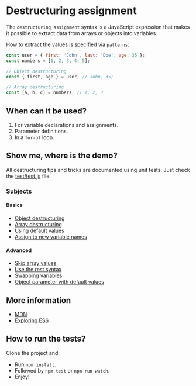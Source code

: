 # Destructuring assignment

The `destructuring assignment` syntax is a JavaScript expression that makes it possible to extract data from arrays or objects into variables.

How to extract the values is specified via `patterns`:

```javascript
const user = { first: 'John', last: 'Doe', age: 35 };
const numbers = [1, 2, 3, 4, 5];

// Object destructuring
const { first, age } = user; // John, 35;

// Array destructuring
const [a, b, c] = numbers; // 1, 2, 3
```

## When can it be used?

1. For variable declarations and assignments.
2. Parameter definitions.
3. In a `for-of` loop.

## Show me, where is the demo?

All destructuring tips and tricks are documented using unit tests. Just check the [test/test.js](test/test.js) file.

### Subjects

#### Basics

* [Object destructuring](test/test.js#L22)
* [Array destructuring](test/test.js#L43)
* [Using default values](test/test.js#L54)
* [Assign to new variable names](test/test.js#L74)

#### Advanced

* [Skip array values](test/test.js#L88)
* [Use the rest syntax](test/test.js#L98)
* [Swapping variables](test/test.js#L106)
* [Object parameter with default values](test/test.js#L117)

## More information

* [MDN](https://developer.mozilla.org/en-US/docs/Web/JavaScript/Reference/Operators/Destructuring_assignment)
* [Exploring ES6](http://exploringjs.com/es6/ch_destructuring.html)

## How to run the tests?

Clone the project and:

* Run `npm install`.
* Followed by `npm test` or `npm run watch`.
* Enjoy!

